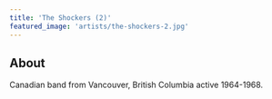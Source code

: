 ```yaml
---
title: 'The Shockers (2)'
featured_image: 'artists/the-shockers-2.jpg'
---
```


## About

Canadian band from Vancouver, British Columbia active 1964-1968.
